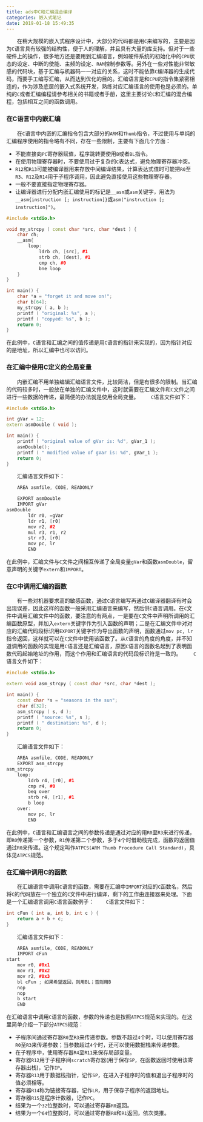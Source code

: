 ```yaml
---
title: ads中C和汇编混合编译
categories: 嵌入式笔记
date: 2019-01-18 15:49:35
---
```

&emsp;&emsp;在稍大规模的嵌入式程序设计中，大部分的代码都是用`C`来编写的，主要是因为`C`语言具有较强的结构性，便于人的理解，并且具有大量的库支持。但对于一些硬件上的操作，很多地方还是要用到汇编语言，例如硬件系统的初始化中的`CPU`状态的设定、中断的使能、主频的设定、`RAM`控制参数等。另外在一些对性能非常敏感的代码块，基于汇编与机器码一一对应的关系，这时不能依靠`C`编译器的生成代码，而要手工编写汇编，从而达到优化的目的。汇编语言是和`CPU`的指令集紧密相连的，作为涉及底层的嵌入式系统开发，熟练对应汇编语言的使用也是必须的。单纯的`C`或者汇编编程请参考相关的书籍或者手册，这里主要讨论`C`和汇编的混合编程，包括相互之间的函数调用。<!--more-->

### 在C语言中内嵌汇编

&emsp;&emsp;在`C`语言中内嵌的汇编指令包含大部分的`ARM`和`Thumb`指令，不过使用与单纯的汇编程序使用的指令略有不同，存在一些限制，主要有下面几个方面：

- 不能直接向`PC`寄存器赋值，程序跳转要使用`B`或者`BL`指令。
- 在使用物理寄存器时，不要使用过于复杂的`C`表达式，避免物理寄存器冲突。
- `R12`和`R13`可能被编译器用来存放中间编译结果，计算表达式值时可能把`R0`至`R3`、`R12`及`R14`用于子程序调用，因此避免直接使用这些物理寄存器。
- 一般不要直接指定物理寄存器。
- 让编译器进行分配内嵌汇编使用的标记是`__asm`或`asm`关键字，用法为`__asm{instruction [; instruction]}`或`asm("instruction [; instruction]")`。

``` cpp
#include <stdio.h>

void my_strcpy ( const char *src, char *dest ) {
    char ch;
    __asm{
        loop:
            ldrb ch, [src], #1
            strb ch, [dest], #1
            cmp ch, #0
            bne loop
    }
}

int main() {
    char *a = "forget it and move on!";
    char b[64];
    my_strcpy ( a, b );
    printf ( "original: %s", a );
    printf ( "copyed: %s", b );
    return 0;
}
```

在此例中，`C`语言和汇编之间的值传递是用`C`语言的指针来实现的，因为指针对应的是地址，所以汇编中也可以访问。

### 在汇编中使用C定义的全局变量

&emsp;&emsp;内嵌汇编不用单独编辑汇编语言文件，比较简洁，但是有很多的限制。当汇编的代码较多时，一般放在单独的汇编文件中，这时就需要在汇编文件和`C`文件之间进行一些数据的传递，最简便的办法就是使用全局变量。
&emsp;&emsp;`C`语言文件如下：

``` cpp
#include <stdio.h>

int gVar = 12;
extern asmDouble ( void );

int main() {
    printf ( "original value of gVar is: %d", gVar_1 );
    asmDouble();
    printf ( " modified value of gVar is: %d", gVar_1 );
    return 0;
}
```

&emsp;&emsp;汇编语言文件如下：

``` cpp
    AREA asmfile, CODE, READONLY

    EXPORT asmDouble
    IMPORT gVar
asmDouble
        ldr r0, =gVar
        ldr r1, [r0]
        mov r2, #2
        mul r3, r1, r2
        str r3, [r0]
        mov pc, lr
        END
```

在此例中，汇编文件与`C`文件之间相互传递了全局变量`gVar`和函数`asmDouble`，留意声明的关键字`extern`和`IMPORT`。

### 在C中调用汇编的函数

&emsp;&emsp;有一些对机器要求高的敏感函数，通过`C`语言编写再通过`C`编译器翻译有时会出现误差，因此这样的函数一般采用汇编语言来编写，然后供`C`语言调用。在`C`文件中调用汇编文件中的函数，要注意的有两点，一是要在`C`文件中声明所调用的汇编函数原型，并加入`extern`关键字作为引入函数的声明；二是在汇编文件中对对应的汇编代码段标识用`EXPORT`关键字作为导出函数的声明，函数通过`mov pc, lr`指令返回，这样就可以在`C`文件中使用该函数了。从`C`语言的角度的角度，并不知道调用的函数的实现是用`C`语言还是汇编语言，原因`C`语言的函数名起到了表明函数代码起始地址的作用，而这个作用和汇编语言的代码段标识符是一致的。
&emsp;&emsp;`C`语言文件如下：

``` cpp
#include <stdio.h>

extern void asm_strcpy ( const char *src, char *dest );

int main() {
    const char *s = "seasons in the sun";
    char d[32];
    asm_strcpy ( s, d );
    printf ( "source: %s", s );
    printf ( " destination: %s", d );
    return 0;
}
```

&emsp;&emsp;汇编语言文件如下：

``` cpp
    AREA asmfile, CODE, READONLY
    EXPORT asm_strcpy
asm_strcpy
    loop:
        ldrb r4, [r0], #1
        cmp r4, #0
        beq over
        strb r4, [r1], #1
        b loop
    over:
        mov pc, lr
        END
```

在此例中，`C`语言和汇编语言之间的参数传递是通过对应的用`R0`至`R3`来进行传递，即`R0`传递第一个参数，`R1`传递第二个参数，多于`4`个时借助栈完成，函数的返回值通过`R0`来传递。这个规定叫作`ATPCS(ARM Thumb Procedure Call Standard)`，具体见`ATPCS`规范。

### 在汇编中调用C的函数

&emsp;&emsp;在汇编语言中调用`C`语言的函数，需要在汇编中`IMPORT`对应的`C`函数名，然后将`C`的代码放在一个独立的`C`文件中进行编译，剩下的工作由连接器来处理。下面是一个汇编语言调用`C`语言函数例子：
&emsp;&emsp;`C`语言文件如下：

``` cpp
int cFun ( int a, int b, int c ) {
    return a + b + c;
}
```

&emsp;&emsp;汇编语言文件如下：

``` cpp
    AREA asmfile, CODE, READONLY
    IMPORT cFun
start
    mov r0, #0x1
    mov r1, #0x2
    mov r2, #0x3
    bl cFun ; 如果希望返回，则用BL；否则用B
    nop
    nop
    b start
    END
```

在汇编语言中调用`C`语言的函数，参数的传递也是按照`ATPCS`规范来实现的。在这里简单介绍一下部分`ATPCS`规范：

- 子程序间通过寄存器`R0`至`R3`来传递参数。参数不超过`4`个时，可以使用寄存器`R0`至`R3`来传递参数；当参数超过`4`个时，还可以使用数据栈来传递参数。
- 在子程序中，使用寄存器`R4`至`R11`来保存局部变量。
- 寄存器`R12`用于子程序间`scratch`寄存器(用于保存`SP`，在函数返回时使用该寄存器出栈)，记作`IP`。
- 寄存器`R13`用于数据栈指针，记作`SP`，在进入子程序时的值和退出子程序时的值必须相等。
- 寄存器`R14`称为链接寄存器，记作`LR`，用于保存子程序的返回地址。
- 寄存器`R15`是程序计数器，记作`PC`。
- 结果为一个`32`位整数时，可以通过寄存器`R0`返回。
- 结果为一个`64`位整数时，可以通过寄存器`R0`和`R1`返回，依次类推。